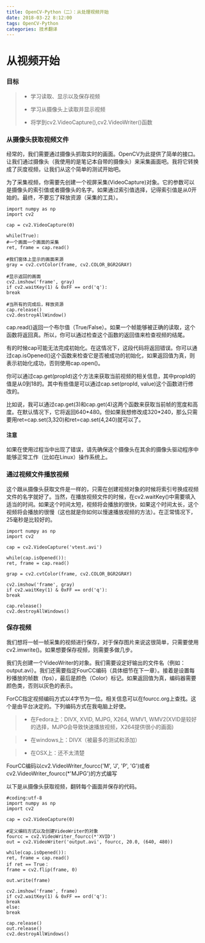 ```yaml
---
title: OpenCV-Python（二）：从处理视频开始
date: 2018-03-22 8:12:00
tags: OpenCV-Python 
categories: 技术翻译
---
```


# 从视频开始

### 目标

> * 学习读取、显示以及保存视频
>
> * 学习从摄像头上读取并显示视频
>
> * 将学到cv2.VideoCapture\(\),cv2.VideoWriter\(\)函数

### 从摄像头获取视频文件

经常的，我们需要通过摄像头抓取实时的画面。OpenCV为此提供了简单的接口。让我们通过摄像头（我使用的是笔记本自带的摄像头）来采集画面吧。我将它转换成了灰度视频，让我们从这个简单的测试开始吧。

为了采集视频，你需要先创建一个视屏采集\(VideoCapture\)对象。它的参数可以是摄像头的索引值或者摄像头的名字。如果通过索引值选择，记得索引值是从0开始的。最终，不要忘了释放资源（采集的工具）。

<!------------more--------------------->

```
import numpy as np
import cv2

cap = cv2.VideoCapture(0)

while(True):
#一个画面一个画面的采集
ret, frame = cap.read()

#我们窗体上显示的画面来源
gray = cv2.cvtColor(frame, cv2.COLOR_BGR2GRAY)

#显示返回的画面
cv2.imshow('frame', gray)
if cv2.waitKey(1) & 0xFF == ord('q'):
break

#当所有的完成后，释放资源
cap.release()
cv2.destroyAllWindow()
```

cap.read\(\)返回一个布尔值（True/False）。如果一个帧能够被正确的读取，这个函数将返回真。所以，你可以通过检查这个函数的返回值来检查视频的结尾。



有的时候cap可能无法完成初始化。在这情况下，这段代码将返回错误。你可以通过cap.isOpened\(\)这个函数来检查它是否被成功的初始化，如果返回值为真，则表示初始化成功，否则使用cap.open\(\)。



你可以通过cap.get\(propId\)这个方法来获取当前视频的相关信息，其中propId的值是从0到18的。其中有些值是可以通过cap.set\(propId, value\)这个函数进行修改的。



比如说，我可以通过cap.get\(3\)和cap.get\(4\)这两个函数来获取当前帧的宽度和高度。在默认情况下，它将返回640\*480。但如果我想修改成320\*240，那么只需要用ret=cap.set\(3,320\)和ret=cap.set\(4,240\)就可以了。



#### 注意

如果在使用过程当中出现了错误，请先确保这个摄像头在其余的摄像头驱动程序中能够正常工作（比如在Linux）操作系统上。



### 通过视频文件播放视频



这个跟从摄像头获取文件是一样的，只需在创建视频对象的时候将索引号换成视频文件的名字就好了。当然，在播放视频文件的时候，在cv2.waitKey\(\)中需要填入适当的时间。如果这个时间太短，视频将会播放的很快，如果这个时间太长，这个视频将会播放的很慢（这也就是你如何以慢速播放视频的方法）。在正常情况下，25毫秒是比较好的。

```
import numpy as np
import cv2

cap = cv2.VideoCapture('vtest.avi')

while(cap.isOpened()):
ret, frame = cap.read()

grap = cv2.cvtColor(frame, cv2.COLOR_BGR2GRAY)

cv2.imshow('frame', gray)
if cv2.waitKey(1) & 0xFF == ord('q'):
break

cap.release()
cv2.destroyAllWindows()
```

### 保存视频



我们想将一帧一帧采集的视频进行保存，对于保存图片来说这很简单，只需要使用cv2.imwrite\(\)。如果想要保存视频，则需要多做几步。



我们先创建一个VideoWriter的对象。我们需要设定好输出的文件名（例如：output.avi）。我们还需要指定FourCC编码（具体细节在下一章）。接着是设置每秒播放的帧数（fps），最后是颜色（Color）标记。如果返回值为真，编码器需要颜色类，否则以灰色的表示。



ForCC指定视频编码方式以4字节为一位。相关信息可以在fourcc.org上查找。这个是由平台决定的。下列编码方式在我电脑上好使。



> * 在Fedora上：DIVX, XVID, MJPG, X264, WMV1, WMV2\(XVID是较好的选择，MJPG会导致快速播放视频，X264提供很小的画面\)

> * 在windows上：DIVX（被最多的测试和添加）

> * 在OSX上：还不太清楚



FourCC编码以cv2.VideoWriter\_fourcc\('M', 'J', 'P', 'G'\)或者cv2.VideoWriter\_fourcc\(\*'MJPG'\)的方式编写



以下是从摄像头获取视频，翻转每个画面并保存的代码。

```
#coding:utf-8
import numpy as np
import cv2

cap = cv2.VideoCapture(0)

#定义编码方式以及创建VideoWriter的对象
fourcc = cv2.VideoWriter_fourcc(*'XVID')
out = cv2.VideoWriter('output.avi', fourcc, 20.0, (640, 480))

while(cap.isOpened()):
ret, frame = cap.read()
if ret == True：
frame = cv2.flip(frame, 0)

out.write(frame)

cv2.imshow('frame', frame)
if cv2.waitKey(1) & 0xFF == ord('q'):
break
else:
break

cap.release()
out.release()
cv2.destroyAllWindows()
```